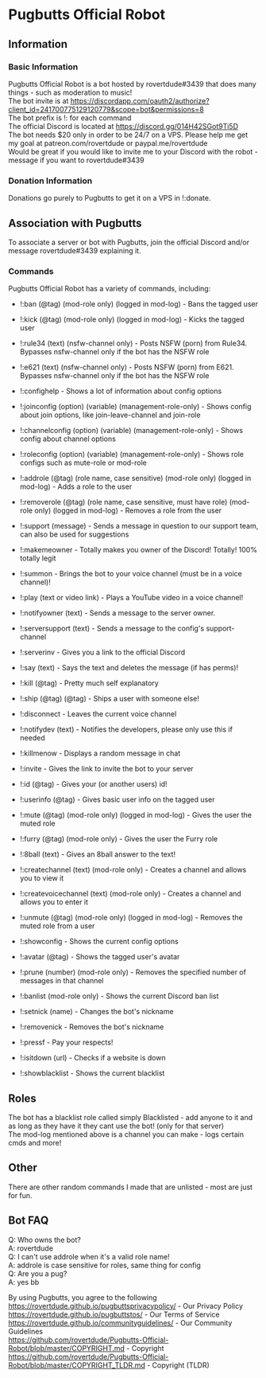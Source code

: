 # Pugbutts Official Robot  
## Information  

### Basic Information  
Pugbutts Official Robot is a bot hosted by rovertdude#3439 that does many things - such as moderation to music!  
The bot invite is at https://discordapp.com/oauth2/authorize?client_id=241700775129120779&scope=bot&permissions=8  
The bot prefix is !: for each command  
The official Discord is located at https://discord.gg/014H42SGot9Ti5D  
The bot needs $20 only in order to be 24/7 on a VPS. Please help me get my goal at patreon.com/rovertdude or paypal.me/rovertdude  
Would be great if you would like to invite me to your Discord with the robot - message if you want to rovertdude#3439  

### Donation Information  
Donations go purely to Pugbutts to get it on a VPS in !:donate.  

## Association with Pugbutts  
To associate a server or bot with Pugbutts, join the official Discord and/or message rovertdude#3439 explaining it.  

### Commands  
Pugbutts Official Robot has a variety of commands, including:  

* !:ban (@tag) (mod-role only) (logged in mod-log) - Bans the tagged user

* !:kick (@tag) (mod-role only) (logged in mod-log) - Kicks the tagged user

- !:rule34 (text) (nsfw-channel only) - Posts NSFW (porn) from Rule34. Bypasses nsfw-channel only if the bot has the NSFW role

- !:e621 (text) (nsfw-channel only) - Posts NSFW (porn) from E621. Bypasses nsfw-channel only if the bot has the NSFW role

- !:confighelp - Shows a lot of information about config options

* !:joinconfig (option) (variable) (management-role-only) - Shows config about join options, like join-leave-channel and join-role

* !:channelconfig (option) (variable) (management-role-only) - Shows config about channel options

* !:roleconfig (option) (variable) (management-role-only) - Shows role configs such as mute-role or mod-role

* !:addrole (@tag) (role name, case sensitive) (mod-role only) (logged in mod-log) - Adds a role to the user

* !:removerole (@tag) (role name, case sensitive, must have role) (mod-role only) (logged in mod-log) - Removes a role from the user

- !:support (message) - Sends a message in question to our support team, can also be used for suggestions

- !:makemeowner - Totally makes you owner of the Discord! Totally! 100% totally legit

- !:summon - Brings the bot to your voice channel (must be in a voice channel)!

- !:play (text or video link) - Plays a YouTube video in a voice channel!

- !:notifyowner (text) - Sends a message to the server owner.

- !:serversupport (text) - Sends a message to the config's support-channel

- !:serverinv - Gives you a link to the official Discord

- !:say (text) - Says the text and deletes the message (if has perms)!

- !:kill (@tag) - Pretty much self explanatory

- !:ship (@tag) (@tag) - Ships a user with someone else!

- !:disconnect - Leaves the current voice channel

- !:notifydev (text) - Notifies the developers, please only use this if needed

- !:killmenow - Displays a random message in chat

- !:invite - Gives the link to invite the bot to your server

- !:id (@tag) - Gives your (or another users) id!

- !:userinfo (@tag) - Gives basic user info on the tagged user

* !:mute (@tag) (mod-role only) (logged in mod-log) - Gives the user the muted role

* !:furry (@tag) (mod-role only) - Gives the user the Furry role

- !:8ball (text) - Gives an 8ball answer to the text!

* !:createchannel (text) (mod-role only) - Creates a channel and allows you to view it

* !:createvoicechannel (text) (mod-role only) - Creates a channel and allows you to enter it

* !:unmute (@tag) (mod-role only) (logged in mod-log) - Removes the muted role from a user

- !:showconfig - Shows the current config options

- !:avatar (@tag) - Shows the tagged user's avatar

* !:prune (number) (mod-role only) - Removes the specified number of messages in that channel

* !:banlist (mod-role only) - Shows the current Discord ban list

- !:setnick (name) - Changes the bot's nickname

- !:removenick - Removes the bot's nickname

- !:pressf - Pay your respects!

- !:isitdown (url) - Checks if a website is down

- !:showblacklist - Shows the current blacklist


## Roles  
The bot has a blacklist role called simply Blacklisted - add anyone to it and as long as they have it they cant use the bot! (only for that server)  
The mod-log mentioned above is a channel you can make - logs certain cmds and more!  

## Other  
There are other random commands I made that are unlisted - most are just for fun.  

## Bot FAQ  
Q: Who owns the bot?  
A: rovertdude  
Q: I can't use addrole when it's a valid role name!  
A: addrole is case sensitive for roles, same thing for config  
Q: Are you a pug?  
A: yes bb  

By using Pugbutts, you agree to the following  
https://rovertdude.github.io/pugbuttsprivacypolicy/ - Our Privacy Policy  
https://rovertdude.github.io/pugbuttstos/ - Our Terms of Service  
https://rovertdude.github.io/communityguidelines/ - Our Community Guidelines  
https://github.com/rovertdude/Pugbutts-Official-Robot/blob/master/COPYRIGHT.md - Copyright  
https://github.com/rovertdude/Pugbutts-Official-Robot/blob/master/COPYRIGHT_TLDR.md - Copyright (TLDR)  
